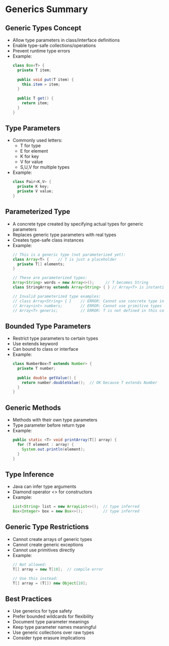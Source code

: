 # Generics Summary

## Generic Types Concept
- Allow type parameters in class/interface definitions
- Enable type-safe collections/operations
- Prevent runtime type errors
- Example:
  ```java
  class Box<T> {
    private T item;
    
    public void put(T item) {
      this.item = item;
    }
    
    public T get() {
      return item;
    }
  }
  ```

## Type Parameters
- Commonly used letters:
    - T for type
    - E for element
    - K for key
    - V for value
    - S,U,V for multiple types
- Example:
  ```java
  class Pair<K,V> {
    private K key;
    private V value;
  }
  ```

## Parameterized Type
- A concrete type created by specifying actual types for generic parameters
- Replaces generic type parameters with real types
- Creates type-safe class instances
- Example:
  ```java
  // This is a generic type (not parameterized yet):
  class Array<T> {    // T is just a placeholder
    private T[] elements;
  }
  
  // These are parameterized types:
  Array<String> words = new Array<>();     // T becomes String
  class StringArray extends Array<String> { } // Array<T> is instantiated as Array<String>

  // Invalid parameterized type examples:
  // class Array<String> { }    // ERROR: Cannot use concrete type in class definition
  // Array<int> numbers;        // ERROR: Cannot use primitive types
  // Array<T> generic;          // ERROR: T is not defined in this context
  ```


## Bounded Type Parameters
- Restrict type parameters to certain types
- Use extends keyword
- Can bound to class or interface
- Example:
  ```java
  class NumberBox<T extends Number> {
    private T number;
    
    public double getValue() {
      return number.doubleValue();  // OK because T extends Number
    }
  }
  ```

## Generic Methods
- Methods with their own type parameters
- Type parameter before return type
- Example:
  ```java
  public static <T> void printArray(T[] array) {
    for (T element : array) {
      System.out.println(element);
    }
  }
  ```

## Type Inference
- Java can infer type arguments
- Diamond operator <> for constructors
- Example:
  ```java
  List<String> list = new ArrayList<>();  // type inferred
  Box<Integer> box = new Box<>();         // type inferred
  ```

## Generic Type Restrictions
- Cannot create arrays of generic types
- Cannot create generic exceptions
- Cannot use primitives directly
- Example:
  ```java
  // Not allowed:
  T[] array = new T[10];  // compile error
  
  // Use this instead:
  T[] array = (T[]) new Object[10];
  ```

## Best Practices
- Use generics for type safety
- Prefer bounded wildcards for flexibility
- Document type parameter meanings
- Keep type parameter names meaningful
- Use generic collections over raw types
- Consider type erasure implications
